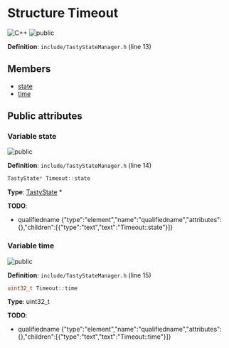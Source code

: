<a id="a00128"></a>
# Structure Timeout

![][C++]
![][public]

**Definition**: `include/TastyStateManager.h` (line 13)





## Members

* [state](a00128.md#a00128_1a2f550491e1c67bd95dd373585c6707a2)
* [time](a00128.md#a00128_1a9d26aa704f673110774336378b01eaf2)

## Public attributes

<a id="a00128_1a2f550491e1c67bd95dd373585c6707a2"></a>
### Variable state

![][public]

**Definition**: `include/TastyStateManager.h` (line 14)

```cpp
TastyState* Timeout::state
```







**Type**: [TastyState](a00124.md#a00124) *

**TODO**:

* qualifiedname {"type":"element","name":"qualifiedname","attributes":{},"children":[{"type":"text","text":"Timeout::state"}]}

<a id="a00128_1a9d26aa704f673110774336378b01eaf2"></a>
### Variable time

![][public]

**Definition**: `include/TastyStateManager.h` (line 15)

```cpp
uint32_t Timeout::time
```







**Type**: uint32_t

**TODO**:

* qualifiedname {"type":"element","name":"qualifiedname","attributes":{},"children":[{"type":"text","text":"Timeout::time"}]}

[public]: https://img.shields.io/badge/-public-brightgreen (public)
[C++]: https://img.shields.io/badge/language-C%2B%2B-blue (C++)
[static]: https://img.shields.io/badge/-static-lightgrey (static)
[private]: https://img.shields.io/badge/-private-red (private)